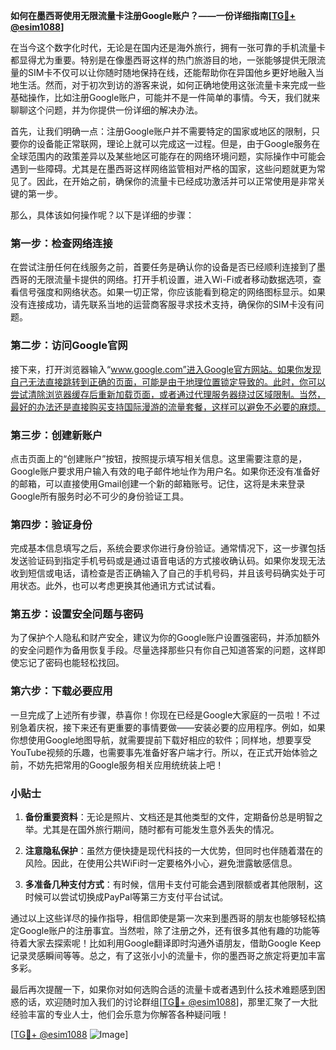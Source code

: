 **如何在墨西哥使用无限流量卡注册Google账户？——一份详细指南[[TG💪+ @esim1088](https://t.me/s/esim1088)]**

在当今这个数字化时代，无论是在国内还是海外旅行，拥有一张可靠的手机流量卡都显得尤为重要。特别是在像墨西哥这样的热门旅游目的地，一张能够提供无限流量的SIM卡不仅可以让你随时随地保持在线，还能帮助你在异国他乡更好地融入当地生活。然而，对于初次到访的游客来说，如何正确地使用这张流量卡来完成一些基础操作，比如注册Google账户，可能并不是一件简单的事情。今天，我们就来聊聊这个问题，并为你提供一份详细的解决办法。

首先，让我们明确一点：注册Google账户并不需要特定的国家或地区的限制，只要你的设备能正常联网，理论上就可以完成这一过程。但是，由于Google服务在全球范围内的政策差异以及某些地区可能存在的网络环境问题，实际操作中可能会遇到一些障碍。尤其是在墨西哥这样网络监管相对严格的国家，这些问题就更为常见了。因此，在开始之前，确保你的流量卡已经成功激活并可以正常使用是非常关键的第一步。

那么，具体该如何操作呢？以下是详细的步骤：

### 第一步：检查网络连接

在尝试注册任何在线服务之前，首要任务是确认你的设备是否已经顺利连接到了墨西哥的无限流量卡提供的网络。打开手机设置，进入Wi-Fi或者移动数据选项，查看信号强度和网络状态。如果一切正常，你应该能看到稳定的网络图标显示。如果没有连接成功，请先联系当地的运营商客服寻求技术支持，确保你的SIM卡没有问题。

### 第二步：访问Google官网

接下来，打开浏览器输入“www.google.com”进入Google官方网站。如果你发现自己无法直接跳转到正确的页面，可能是由于地理位置锁定导致的。此时，你可以尝试清除浏览器缓存后重新加载页面，或者通过代理服务器绕过区域限制。当然，最好的办法还是直接购买支持国际漫游的流量套餐，这样可以避免不必要的麻烦。

### 第三步：创建新账户

点击页面上的“创建账户”按钮，按照提示填写相关信息。这里需要注意的是，Google账户要求用户输入有效的电子邮件地址作为用户名。如果你还没有准备好的邮箱，可以直接使用Gmail创建一个新的邮箱账号。记住，这将是未来登录Google所有服务时必不可少的身份验证工具。

### 第四步：验证身份

完成基本信息填写之后，系统会要求你进行身份验证。通常情况下，这一步骤包括发送验证码到指定手机号码或是通过语音电话的方式接收确认码。如果你发现无法收到短信或电话，请检查是否正确输入了自己的手机号码，并且该号码确实处于可用状态。此外，也可以考虑更换其他通讯方式试试看。

### 第五步：设置安全问题与密码

为了保护个人隐私和财产安全，建议为你的Google账户设置强密码，并添加额外的安全问题作为备用恢复手段。尽量选择那些只有你自己知道答案的问题，这样即使忘记了密码也能轻松找回。

### 第六步：下载必要应用

一旦完成了上述所有步骤，恭喜你！你现在已经是Google大家庭的一员啦！不过别急着庆祝，接下来还有更重要的事情要做——安装必要的应用程序。例如，如果你想使用Google地图导航，就需要提前下载好相应的软件；同样地，想要享受YouTube视频的乐趣，也需要事先准备好客户端才行。所以，在正式开始体验之前，不妨先把常用的Google服务相关应用统统装上吧！

### 小贴士

1. **备份重要资料**：无论是照片、文档还是其他类型的文件，定期备份总是明智之举。尤其是在国外旅行期间，随时都有可能发生意外丢失的情况。
   
2. **注意隐私保护**：虽然方便快捷是现代科技的一大优势，但同时也伴随着潜在的风险。因此，在使用公共WiFi时一定要格外小心，避免泄露敏感信息。

3. **多准备几种支付方式**：有时候，信用卡支付可能会遇到限额或者其他限制，这时候可以尝试切换成PayPal等第三方支付平台试试。

通过以上这些详尽的操作指导，相信即使是第一次来到墨西哥的朋友也能够轻松搞定Google账户的注册事宜。当然啦，除了注册之外，还有很多其他有趣的功能等待着大家去探索呢！比如利用Google翻译即时沟通外语朋友，借助Google Keep记录灵感瞬间等等。总之，有了这张小小的流量卡，你的墨西哥之旅定将更加丰富多彩。

最后再次提醒一下，如果你对如何选购合适的流量卡或者遇到什么技术难题感到困惑的话，欢迎随时加入我们的讨论群组[[TG💪+ @esim1088](https://t.me/s/esim1088)]，那里汇聚了一大批经验丰富的专业人士，他们会乐意为你解答各种疑问哦！

[[TG💪+ @esim1088](https://t.me/s/esim1088) ![Image](https://i.postimg.cc/4NQfJmqS/Snipaste-2025-05-13-00-14-12.png)]